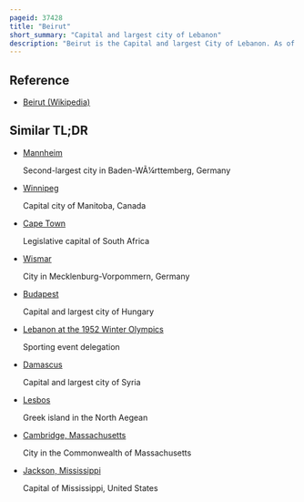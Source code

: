```yaml
---
pageid: 37428
title: "Beirut"
short_summary: "Capital and largest city of Lebanon"
description: "Beirut is the Capital and largest City of Lebanon. As of 2014, Greater Beirut has a population of 2. 5 million, which makes it the third-largest City in the Levant Region and the Thirteenth-Largest in the arab World. The City is located on a Peninsula at the Midpoint of the mediterranean Coastline of Lebanon. Beirut has been inhabited for more than 5,000 years, making it one of the oldest cities in the world."
---
```


## Reference

- [Beirut (Wikipedia)](https://en.wikipedia.org/?curid=37428)

## Similar TL;DR

- [Mannheim](/tldr/en/mannheim)

  Second-largest city in Baden-WÃ¼rttemberg, Germany

- [Winnipeg](/tldr/en/winnipeg)

  Capital city of Manitoba, Canada

- [Cape Town](/tldr/en/cape-town)

  Legislative capital of South Africa

- [Wismar](/tldr/en/wismar)

  City in Mecklenburg-Vorpommern, Germany

- [Budapest](/tldr/en/budapest)

  Capital and largest city of Hungary

- [Lebanon at the 1952 Winter Olympics](/tldr/en/lebanon-at-the-1952-winter-olympics)

  Sporting event delegation

- [Damascus](/tldr/en/damascus)

  Capital and largest city of Syria

- [Lesbos](/tldr/en/lesbos)

  Greek island in the North Aegean

- [Cambridge, Massachusetts](/tldr/en/cambridge-massachusetts)

  City in the Commonwealth of Massachusetts

- [Jackson, Mississippi](/tldr/en/jackson-mississippi)

  Capital of Mississippi, United States
